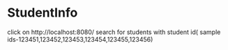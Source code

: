 # StudentInfo
click on http://localhost:8080/
search for students with student id( sample ids-123451,123452,123453,123454,123455,123456)
